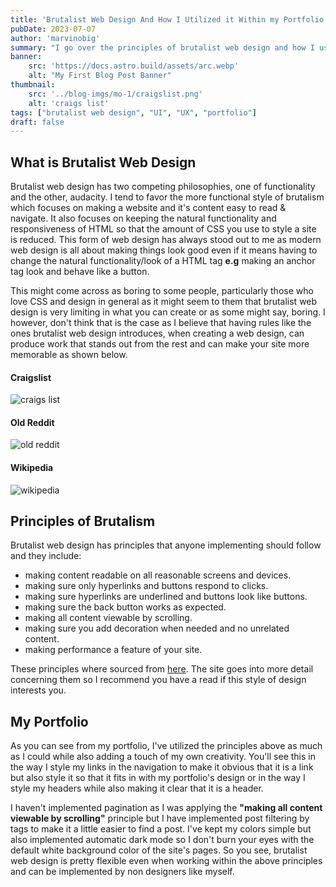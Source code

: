 ```yaml
---
title: 'Brutalist Web Design And How I Utilized it Within my Portfolio Design'
pubDate: 2023-07-07
author: 'marvinobig'
summary: "I go over the principles of brutalist web design and how I used it to design my portfolio"
banner:
    src: 'https://docs.astro.build/assets/arc.webp'
    alt: "My First Blog Post Banner"
thumbnail:
    src: '../blog-imgs/mo-1/craigslist.png' 
    alt: 'craigs list'
tags: ["brutalist web design", "UI", "UX", "portfolio"]
draft: false
---
```


## What is Brutalist Web Design

Brutalist web design has two competing philosophies, one of functionality and the other, audacity. I tend to favor the more functional style of brutalism which focuses on making a website and it's content easy to read & navigate. It also focuses on keeping the natural functionality and responsiveness of HTML so that the amount of CSS you use to style a site is reduced. This form of web design has always stood out to me as modern web design is all about making things look good even if it means having to change the natural functionality/look of a HTML tag **e.g** making an anchor tag look and behave like a button.

This might come across as boring to some people, particularly those who love CSS and design in general as it might seem to them that brutalist web design is very limiting in what you can create or as some might say, boring. I however, don't think that is the case as I believe that having rules like the ones brutalist web design introduces, when creating a web design, can produce work that stands out from the rest and can make your site more memorable as shown below.

#### Craigslist

![craigs list](../blog-imgs/mo-1/craigslist.png)

#### Old Reddit

![old reddit](../blog-imgs/mo-1/old-reddit.png)

#### Wikipedia

![wikipedia](../blog-imgs/mo-1/wikipedia.png)

## Principles of Brutalism

Brutalist web design has principles that anyone implementing should follow and they include:

- making content readable on all reasonable screens and devices.
- making sure only hyperlinks and buttons respond to clicks.
- making sure hyperlinks are underlined and buttons look like buttons.
- making sure the back button works as expected.
- making all content viewable by scrolling.
- making sure you add decoration when needed and no unrelated content.
- making performance a feature of your site.

These principles where sourced from [here](https://brutalist-web.design/). The site goes into more detail concerning them so I recommend you have a read if this style of design interests you.

## My Portfolio

As you can see from my portfolio, I've utilized the principles above as much as I could while also adding a touch of my own creativity. You'll see this in the way I style my links in the navigation to make it obvious that it is a link but also style it so that it fits in with my portfolio's design or in the way I style my headers while also making it clear that it is a header.

I haven't implemented pagination as I was applying the **"making all content viewable by scrolling"** principle but I have implemented post filtering by tags to make it a little easier to find a post. I've kept my colors simple but also implemented automatic dark mode so I don't burn your eyes with the default white background color of the site's pages. So you see, brutalist web design is pretty flexible even when working within the above principles and can be implemented by non designers like myself.
